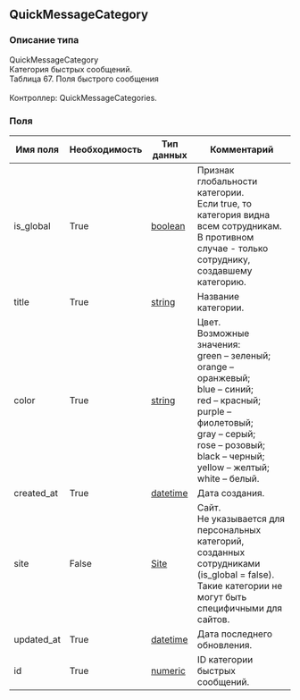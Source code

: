 
## QuickMessageCategory

### Описание типа
QuickMessageCategory<br/>Категория быстрых сообщений.<br/>Таблица 67. Поля быстрого сообщения<br/><br/>Контроллер: QuickMessageCategories.<br/>
### Поля

| Имя поля | Необходимость | Тип данных | Комментарий |
|---|---|---|---|
|is_global|True|[boolean](/docs/types/boolean.md)|Признак глобальности категории.<br/>Если true, то категория видна всем сотрудникам. В противном случае - только сотруднику, создавшему категорию.<br/>|
|title|True|[string](/docs/types/string.md)|Название категории.<br/>|
|color|True|[string](/docs/types/string.md)|Цвет.<br/>Возможные значения:<br/>green – зеленый;<br/>orange – оранжевый;<br/>blue – синий;<br/>red – красный;<br/>purple – фиолетовый;<br/>gray – серый;<br/>rose – розовый;<br/>black – черный;<br/>yellow – желтый;<br/>white – белый.<br/>|
|created_at|True|[datetime](/docs/types/datetime.md)|Дата создания.<br/>|
|site|False|[Site](/docs/types/Site.md)|Сайт.<br/>Не указывается для персональных категорий, созданных сотрудниками (is_global = false). Такие категории не могут быть специфичными для сайтов.<br/>|
|updated_at|True|[datetime](/docs/types/datetime.md)|Дата последнего обновления.<br/>|
|id|True|[numeric](/docs/types/numeric.md)|ID категории быстрых сообщений.<br/>|
